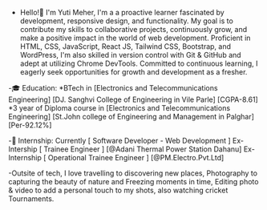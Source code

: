 - Hello!👋 I'm Yuti Meher,
I'm a a proactive learner fascinated by development, responsive design, and functionality. My goal is to contribute my skills to collaborative projects, continuously grow, and make a positive impact in the world of web development. 
Proficient in HTML, CSS, JavaScript, React JS, Tailwind CSS, Bootstrap, and WordPress, I'm also skilled in version control with Git & GitHub and adept at utilizing Chrome DevTools. Committed to continuous learning, I eagerly seek opportunities for growth and development as a fresher.

-🎓 Education:
*BTech in [Electronics and Telecommunications Engineering]
[DJ. Sanghvi College of Engineering in Vile Parle] [CGPA-8.61]
*3 year of Diploma course in [Electronics and Telecommunications Engineering]
[St.John college of Engineering and Management in Palghar] [Per-92.12%]

-💼 Internship:
Currently [ Software Developer - Web Development ]
Ex-Intership [ Trainee Engineer ] [@Adani Thermal Power Station Dahanu]
Ex-Internship [ Operational Trainee Engineer ] [@PM.Electro.Pvt.Ltd]

-Outsite of tech, I love travelling to discovering new places, Photography to capturing the beauty of nature and Freezing moments in time, Editing photo & video to add a personal touch to my shots, also watching cricket Tournaments.
<!---
ErYuti/ErYuti is a ✨ special ✨ repository because its `README.md` (this file) appears on your GitHub profile.
You can click the Preview link to take a look at your changes.
--->
